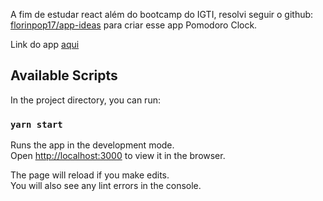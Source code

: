A fim de estudar react além do bootcamp do IGTI, resolvi seguir o github: [florinpop17/app-ideas](https://github.com/florinpop17/app-ideas/blob/master/Projects/1-Beginner/Pomodoro-Clock.md) para criar esse app Pomodoro Clock.

Link do app [aqui](https://pomodoro-app.maycon-rodrigues.vercel.app/)

## Available Scripts

In the project directory, you can run:

### `yarn start`

Runs the app in the development mode.<br />
Open [http://localhost:3000](http://localhost:3000) to view it in the browser.

The page will reload if you make edits.<br />
You will also see any lint errors in the console.
